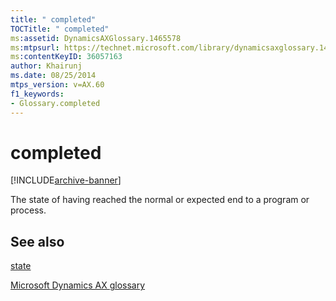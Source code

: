 ```yaml
---
title: " completed"
TOCTitle: " completed"
ms:assetid: DynamicsAXGlossary.1465578
ms:mtpsurl: https://technet.microsoft.com/library/dynamicsaxglossary.1465578(v=AX.60)
ms:contentKeyID: 36057163
author: Khairunj
ms.date: 08/25/2014
mtps_version: v=AX.60
f1_keywords:
- Glossary.completed
---
```


# completed


[!INCLUDE[archive-banner](includes/archive-banner.md)]

The state of having reached the normal or expected end to a program or process.

## See also

[state](state.md)

[Microsoft Dynamics AX glossary](glossary/microsoft-dynamics-ax-glossary.md)

  


